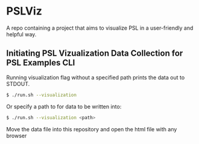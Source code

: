 # PSLViz
A repo containing a project that aims to visualize PSL in a user-friendly and helpful way.

## Initiating PSL Vizualization Data Collection for PSL Examples CLI
Running visualization flag without a specified path prints the data out to STDOUT.
```bash
$ ./run.sh --visualization 
```
Or specify a path to for data to be written into:
```bash
$ ./run.sh --visualization <path>
```
Move the data file into this repository and open the html file with any browser

